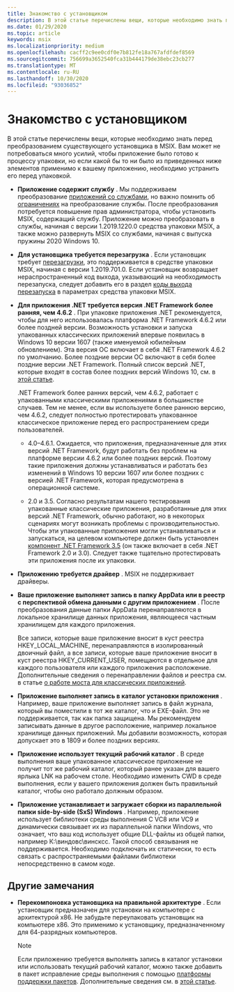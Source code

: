 ```yaml
---
title: Знакомство с установщиком
description: В этой статье перечислены вещи, которые необходимо знать перед упаковкой приложения для настольных систем. Возможно, вам не потребуется много усилий для подготовки приложения к упаковке.
ms.date: 01/29/2020
ms.topic: article
keywords: msix
ms.localizationpriority: medium
ms.openlocfilehash: cacff2c9ee0cdf0e7b812fe18a767afdfdef8569
ms.sourcegitcommit: 756699a3652540fca31b444179de38ebc23cb277
ms.translationtype: MT
ms.contentlocale: ru-RU
ms.lasthandoff: 10/30/2020
ms.locfileid: "93036852"
---
```

# <a name="know-your-installer"></a>Знакомство с установщиком

В этой статье перечислены вещи, которые необходимо знать перед преобразованием существующего установщика в MSIX. Вам может не потребоваться много усилий, чтобы приложение было готово к процессу упаковки, но если какой бы то ни было из приведенных ниже элементов применимо к вашему приложению, необходимо устранить его перед упаковкой.

+ __Приложение содержит службу__ . Мы поддерживаем преобразование [приложений со службами](convert-an-installer-with-services.md), но важно помнить об [ограничениях](convert-an-installer-with-services.md#known-limitations) на преобразование службы. После преобразования потребуется повышение прав администратора, чтобы установить MSIX, содержащий службу. Приложение можно преобразовать в службы, начиная с версии 1.2019.1220.0 средства упаковки MSIX, а также можно развернуть MSIX со службами, начиная с выпуска пружины 2020 Windows 10.

+ __Для установщика требуется перезагрузка__ . Если установщик требует [перезагрузки](support-restart.md), это поддерживается в средстве упаковки MSIX, начиная с версии 1.2019.701.0. Если установщик возвращает нераспространенный код выхода, указывающий на необходимость перезапуска, следует добавить его в раздел [коды выхода перезапуска](tool-best-practices.md#other-settings) в параметрах средства упаковки MSIX. 

+ __Для приложения .NET требуется версия .NET Framework более ранняя, чем 4.6.2__ . При упаковке приложения .NET рекомендуется, чтобы для него использовалась платформа .NET Framework 4.6.2 или более поздней версии. Возможность установки и запуска упакованных классических приложений впервые появилась в Windows 10 версии 1607 (также именуемой юбилейным обновлением). Эта версия ОС включает в себя .NET Framework 4.6.2 по умолчанию. Более поздние версии ОС включают в себя более поздние версии .NET Framework. Полный список версий .NET, которые входят в состав более поздних версий Windows 10, см. в [этой статье](/dotnet/framework/migration-guide/versions-and-dependencies).

  .NET Framework более ранних версий, чем 4.6.2, работает с упакованными классическими приложениями в большинстве случаев. Тем не менее, если вы используете более раннюю версию, чем 4.6.2, следует полностью протестировать упакованное классическое приложение перед его распространением среди пользователей.

  + 4.0–4.6.1. Ожидается, что приложения, предназначенные для этих версий .NET Framework, будут работать без проблем на платформе версии 4.6.2 или более поздних версий. Поэтому такие приложения должны устанавливаться и работать без изменений в Windows 10 версии 1607 или более поздних с версией .NET Framework, которая предусмотрена в операционной системе.

  + 2.0 и 3.5. Согласно результатам нашего тестирования упакованные классические приложения, разработанные для этих версий .NET Framework, обычно работают, но в некоторых сценариях могут возникать проблемы с производительностью. Чтобы эти упакованные приложения могли устанавливаться и запускаться, на целевом компьютере должен быть установлен [компонент .NET Framework 3.5](/dotnet/framework/install/dotnet-35-windows-10) (он также включает в себя .NET Framework 2.0 и 3.0). Следует также тщательно протестировать эти приложения после их упаковки.

+ __Приложению требуется драйвер__ . MSIX не поддерживает драйверы. 

+ __Ваше приложение выполняет запись в папку AppData или в реестр с перспективой обмена данными с другим приложением__ . После преобразования данные папки AppData перенаправляются в локальное хранилище данных приложения, являющееся частным хранилищем для каждого приложения.

  Все записи, которые ваше приложение вносит в куст реестра HKEY_LOCAL_MACHINE, перенаправляются в изолированный двоичный файл, а все записи, которые ваше приложение вносит в куст реестра HKEY_CURRENT_USER, помещаются в отдельное для каждого пользователя или каждого приложения расположение. Дополнительные сведения о перенаправлении файлов и реестра см. в статье [о работе моста для классических приложений](../desktop/desktop-to-uwp-behind-the-scenes.md). 

 + __Приложение выполняет запись в каталог установки приложения__ . Например, ваше приложение выполняет запись в файл журнала, который вы поместили в тот же каталог, что и EXE-файл. Это не поддерживается, так как папка защищена. Мы рекомендуем записывать данные в другое расположение, например локальное хранилище данных приложений. Мы добавили возможность, которая допускает это в 1809 и более поздних версиях.

+ __Приложение использует текущий рабочий каталог__ . В среде выполнения ваше упакованное классическое приложение не получит тот же рабочий каталог, который ранее указан для вашего ярлыка LNK на рабочем столе. Необходимо изменить CWD в среде выполнения, если у вашего приложения должен быть правильный каталог, чтобы оно работало должным образом.

+ __Приложение устанавливает и загружает сборки из параллельной папки side-by-side (SxS) Windows__ . Например, приложение использует библиотеки среды выполнения C VC8 или VC9 и динамически связывает их из параллельной папки Windows, что означает, что ваш код использует общие DLL-файлы из общей папки, например К:\виндовс\винсксс. Такой способ связывания не поддерживается. Необходимо подключать их статически, то есть связать с распространяемыми файлами библиотеки непосредственно в самом коде.

## <a name="other-considerations"></a>Другие замечания 

+ __Перекомпоновка установщика на правильной архитектуре__ . Если установщик предназначен для установки на компьютере с архитектурой x86. Не забудьте переупаковать установщик на компьютере x86. Это применимо к установщику, предназначенному для 64-разрядных компьютеров. 

  > [!NOTE]
  > Если приложению требуется выполнять запись в каталог установки или использовать текущий рабочий каталог, можно также добавить в пакет исправление среды выполнения с помощью [платформы поддержки пакетов](https://github.com/microsoft/MSIX-PackageSupportFramework). Дополнительные сведения см. в [этой статье](../psf/package-support-framework.md).
